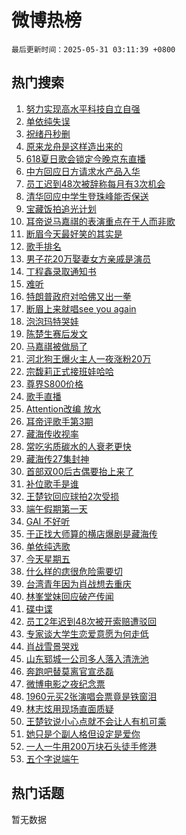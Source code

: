 # 微博热榜

`最后更新时间：2025-05-31 03:11:39 +0800`

## 热门搜索

1. [努力实现高水平科技自立自强](https://m.weibo.cn/search?containerid=100103type%3D1%26t%3D10%26q%3D%23%E5%8A%AA%E5%8A%9B%E5%AE%9E%E7%8E%B0%E9%AB%98%E6%B0%B4%E5%B9%B3%E7%A7%91%E6%8A%80%E8%87%AA%E7%AB%8B%E8%87%AA%E5%BC%BA%23&stream_entry_id=51&isnewpage=1&extparam=seat%3D1%26cate%3D10103%26q%3D%2523%25E5%258A%25AA%25E5%258A%259B%25E5%25AE%259E%25E7%258E%25B0%25E9%25AB%2598%25E6%25B0%25B4%25E5%25B9%25B3%25E7%25A7%2591%25E6%258A%2580%25E8%2587%25AA%25E7%25AB%258B%25E8%2587%25AA%25E5%25BC%25BA%2523%26pos%3D0%26stream_entry_id%3D51%26c_type%3D51%26dgr%3D0%26filter_type%3Drealtimehot%26display_time%3D1748632298%26pre_seqid%3D174863229837703612965137)
1. [单依纯失误](https://m.weibo.cn/search?containerid=100103type%3D1%26t%3D10%26q%3D%E5%8D%95%E4%BE%9D%E7%BA%AF%E5%A4%B1%E8%AF%AF&stream_entry_id=31&isnewpage=1&extparam=seat%3D1%26cate%3D5001%26stream_entry_id%3D31%26flag%3D2%26realpos%3D1%26band_rank%3D1%26lcate%3D5001%26filter_type%3Drealtimehot%26pos%3D0%26q%3D%25E5%258D%2595%25E4%25BE%259D%25E7%25BA%25AF%25E5%25A4%25B1%25E8%25AF%25AF%26dgr%3D0%26c_type%3D31%26display_time%3D1748632298%26pre_seqid%3D174863229837703612965137)
1. [祝绪丹秒删](https://m.weibo.cn/search?containerid=100103type%3D1%26t%3D10%26q%3D%E7%A5%9D%E7%BB%AA%E4%B8%B9%E7%A7%92%E5%88%A0&stream_entry_id=31&isnewpage=1&extparam=seat%3D1%26cate%3D5001%26stream_entry_id%3D31%26flag%3D2%26realpos%3D2%26band_rank%3D2%26lcate%3D5001%26filter_type%3Drealtimehot%26pos%3D1%26q%3D%25E7%25A5%259D%25E7%25BB%25AA%25E4%25B8%25B9%25E7%25A7%2592%25E5%2588%25A0%26dgr%3D0%26c_type%3D31%26display_time%3D1748632298%26pre_seqid%3D174863229837703612965137)
1. [原来龙舟是这样造出来的](https://m.weibo.cn/search?containerid=100103type%3D1%26t%3D10%26q%3D%23%E5%8E%9F%E6%9D%A5%E9%BE%99%E8%88%9F%E6%98%AF%E8%BF%99%E6%A0%B7%E9%80%A0%E5%87%BA%E6%9D%A5%E7%9A%84%23&stream_entry_id=31&isnewpage=1&extparam=seat%3D1%26cate%3D5001%26stream_entry_id%3D31%26flag%3D0%26realpos%3D3%26band_rank%3D3%26lcate%3D5001%26filter_type%3Drealtimehot%26pos%3D2%26q%3D%2523%25E5%258E%259F%25E6%259D%25A5%25E9%25BE%2599%25E8%2588%259F%25E6%2598%25AF%25E8%25BF%2599%25E6%25A0%25B7%25E9%2580%25A0%25E5%2587%25BA%25E6%259D%25A5%25E7%259A%2584%2523%26dgr%3D0%26c_type%3D31%26display_time%3D1748632298%26pre_seqid%3D174863229837703612965137)
1. [618夏日歌会锁定今晚京东直播](https://m.weibo.cn/search?containerid=100103type%3D1%26t%3D10%26q%3D%23618%E5%A4%8F%E6%97%A5%E6%AD%8C%E4%BC%9A%E9%94%81%E5%AE%9A%E4%BB%8A%E6%99%9A%E4%BA%AC%E4%B8%9C%E7%9B%B4%E6%92%AD%23&stream_entry_id=31&isnewpage=1&extparam=seat%3D1%26adid%3D288424%26stream_entry_id%3D31%26topic_ad%3D1%26band_rank%3D4%26lcate%3D5001%26is_ad_pos%3D1%26pos%3D3%26filter_type%3Drealtimehot%26c_type%3D31%26q%3D%2523618%25E5%25A4%258F%25E6%2597%25A5%25E6%25AD%258C%25E4%25BC%259A%25E9%2594%2581%25E5%25AE%259A%25E4%25BB%258A%25E6%2599%259A%25E4%25BA%25AC%25E4%25B8%259C%25E7%259B%25B4%25E6%2592%25AD%2523%26dgr%3D0%26cate%3D5001%26display_time%3D1748632298%26pre_seqid%3D174863229837703612965137)
1. [中方回应日方请求水产品入华](https://m.weibo.cn/search?containerid=100103type%3D1%26t%3D10%26q%3D%23%E4%B8%AD%E6%96%B9%E5%9B%9E%E5%BA%94%E6%97%A5%E6%96%B9%E8%AF%B7%E6%B1%82%E6%B0%B4%E4%BA%A7%E5%93%81%E5%85%A5%E5%8D%8E%23&stream_entry_id=31&isnewpage=1&extparam=seat%3D1%26cate%3D5001%26stream_entry_id%3D31%26flag%3D0%26realpos%3D4%26band_rank%3D4%26lcate%3D5001%26filter_type%3Drealtimehot%26pos%3D4%26q%3D%2523%25E4%25B8%25AD%25E6%2596%25B9%25E5%259B%259E%25E5%25BA%2594%25E6%2597%25A5%25E6%2596%25B9%25E8%25AF%25B7%25E6%25B1%2582%25E6%25B0%25B4%25E4%25BA%25A7%25E5%2593%2581%25E5%2585%25A5%25E5%258D%258E%2523%26dgr%3D0%26c_type%3D31%26display_time%3D1748632298%26pre_seqid%3D174863229837703612965137)
1. [员工迟到48次被辞称每月有3次机会](https://m.weibo.cn/search?containerid=100103type%3D1%26t%3D10%26q%3D%23%E5%91%98%E5%B7%A5%E8%BF%9F%E5%88%B048%E6%AC%A1%E8%A2%AB%E8%BE%9E%E7%A7%B0%E6%AF%8F%E6%9C%88%E6%9C%893%E6%AC%A1%E6%9C%BA%E4%BC%9A%23&stream_entry_id=31&isnewpage=1&extparam=seat%3D1%26cate%3D5001%26stream_entry_id%3D31%26flag%3D0%26realpos%3D5%26band_rank%3D5%26lcate%3D5001%26filter_type%3Drealtimehot%26pos%3D5%26q%3D%2523%25E5%2591%2598%25E5%25B7%25A5%25E8%25BF%259F%25E5%2588%25B048%25E6%25AC%25A1%25E8%25A2%25AB%25E8%25BE%259E%25E7%25A7%25B0%25E6%25AF%258F%25E6%259C%2588%25E6%259C%25893%25E6%25AC%25A1%25E6%259C%25BA%25E4%25BC%259A%2523%26dgr%3D0%26c_type%3D31%26display_time%3D1748632298%26pre_seqid%3D174863229837703612965137)
1. [清华回应中学生登珠峰能否保送](https://m.weibo.cn/search?containerid=100103type%3D1%26t%3D10%26q%3D%23%E6%B8%85%E5%8D%8E%E5%9B%9E%E5%BA%94%E4%B8%AD%E5%AD%A6%E7%94%9F%E7%99%BB%E7%8F%A0%E5%B3%B0%E8%83%BD%E5%90%A6%E4%BF%9D%E9%80%81%23&stream_entry_id=31&isnewpage=1&extparam=seat%3D1%26cate%3D5001%26stream_entry_id%3D31%26flag%3D0%26realpos%3D6%26band_rank%3D6%26lcate%3D5001%26filter_type%3Drealtimehot%26pos%3D6%26q%3D%2523%25E6%25B8%2585%25E5%258D%258E%25E5%259B%259E%25E5%25BA%2594%25E4%25B8%25AD%25E5%25AD%25A6%25E7%2594%259F%25E7%2599%25BB%25E7%258F%25A0%25E5%25B3%25B0%25E8%2583%25BD%25E5%2590%25A6%25E4%25BF%259D%25E9%2580%2581%2523%26dgr%3D0%26c_type%3D31%26display_time%3D1748632298%26pre_seqid%3D174863229837703612965137)
1. [宝藏饭拍追光计划](https://m.weibo.cn/search?containerid=100103type%3D1%26t%3D10%26q%3D%23%E5%AE%9D%E8%97%8F%E9%A5%AD%E6%8B%8D%E8%BF%BD%E5%85%89%E8%AE%A1%E5%88%92%23&stream_entry_id=31&isnewpage=1&extparam=seat%3D1%26adid%3D288442%26stream_entry_id%3D31%26band_rank%3D7%26lcate%3D5001%26is_ad_pos%3D1%26pos%3D7%26filter_type%3Drealtimehot%26c_type%3D31%26q%3D%2523%25E5%25AE%259D%25E8%2597%258F%25E9%25A5%25AD%25E6%258B%258D%25E8%25BF%25BD%25E5%2585%2589%25E8%25AE%25A1%25E5%2588%2592%2523%26dgr%3D0%26cate%3D5001%26display_time%3D1748632298%26pre_seqid%3D174863229837703612965137)
1. [耳帝说马嘉祺的表演重点在于人而非歌](https://m.weibo.cn/search?containerid=100103type%3D1%26t%3D10%26q%3D%23%E8%80%B3%E5%B8%9D%E8%AF%B4%E9%A9%AC%E5%98%89%E7%A5%BA%E7%9A%84%E8%A1%A8%E6%BC%94%E9%87%8D%E7%82%B9%E5%9C%A8%E4%BA%8E%E4%BA%BA%E8%80%8C%E9%9D%9E%E6%AD%8C%23&stream_entry_id=31&isnewpage=1&extparam=seat%3D1%26cate%3D5001%26stream_entry_id%3D31%26flag%3D2%26realpos%3D7%26band_rank%3D7%26lcate%3D5001%26filter_type%3Drealtimehot%26pos%3D8%26q%3D%2523%25E8%2580%25B3%25E5%25B8%259D%25E8%25AF%25B4%25E9%25A9%25AC%25E5%2598%2589%25E7%25A5%25BA%25E7%259A%2584%25E8%25A1%25A8%25E6%25BC%2594%25E9%2587%258D%25E7%2582%25B9%25E5%259C%25A8%25E4%25BA%258E%25E4%25BA%25BA%25E8%2580%258C%25E9%259D%259E%25E6%25AD%258C%2523%26dgr%3D0%26c_type%3D31%26display_time%3D1748632298%26pre_seqid%3D174863229837703612965137)
1. [断眉今天最好笑的其实是](https://m.weibo.cn/search?containerid=100103type%3D1%26t%3D10%26q%3D%E6%96%AD%E7%9C%89%E4%BB%8A%E5%A4%A9%E6%9C%80%E5%A5%BD%E7%AC%91%E7%9A%84%E5%85%B6%E5%AE%9E%E6%98%AF&stream_entry_id=31&isnewpage=1&extparam=seat%3D1%26cate%3D5001%26stream_entry_id%3D31%26flag%3D2%26realpos%3D8%26band_rank%3D8%26lcate%3D5001%26filter_type%3Drealtimehot%26pos%3D9%26q%3D%25E6%2596%25AD%25E7%259C%2589%25E4%25BB%258A%25E5%25A4%25A9%25E6%259C%2580%25E5%25A5%25BD%25E7%25AC%2591%25E7%259A%2584%25E5%2585%25B6%25E5%25AE%259E%25E6%2598%25AF%26dgr%3D0%26c_type%3D31%26display_time%3D1748632298%26pre_seqid%3D174863229837703612965137)
1. [歌手排名](https://m.weibo.cn/search?containerid=100103type%3D1%26t%3D10%26q%3D%E6%AD%8C%E6%89%8B%E6%8E%92%E5%90%8D&stream_entry_id=31&isnewpage=1&extparam=seat%3D1%26cate%3D5001%26stream_entry_id%3D31%26flag%3D2%26realpos%3D9%26band_rank%3D9%26lcate%3D5001%26filter_type%3Drealtimehot%26pos%3D10%26q%3D%25E6%25AD%258C%25E6%2589%258B%25E6%258E%2592%25E5%2590%258D%26dgr%3D0%26c_type%3D31%26display_time%3D1748632298%26pre_seqid%3D174863229837703612965137)
1. [男子花20万娶妻女方亲戚是演员](https://m.weibo.cn/search?containerid=100103type%3D1%26t%3D10%26q%3D%23%E7%94%B7%E5%AD%90%E8%8A%B120%E4%B8%87%E5%A8%B6%E5%A6%BB%E5%A5%B3%E6%96%B9%E4%BA%B2%E6%88%9A%E6%98%AF%E6%BC%94%E5%91%98%23&stream_entry_id=31&isnewpage=1&extparam=seat%3D1%26cate%3D5001%26stream_entry_id%3D31%26flag%3D0%26realpos%3D10%26band_rank%3D10%26lcate%3D5001%26filter_type%3Drealtimehot%26pos%3D11%26q%3D%2523%25E7%2594%25B7%25E5%25AD%2590%25E8%258A%25B120%25E4%25B8%2587%25E5%25A8%25B6%25E5%25A6%25BB%25E5%25A5%25B3%25E6%2596%25B9%25E4%25BA%25B2%25E6%2588%259A%25E6%2598%25AF%25E6%25BC%2594%25E5%2591%2598%2523%26dgr%3D0%26c_type%3D31%26display_time%3D1748632298%26pre_seqid%3D174863229837703612965137)
1. [丁程鑫录取通知书](https://m.weibo.cn/search?containerid=100103type%3D1%26t%3D10%26q%3D%23%E4%B8%81%E7%A8%8B%E9%91%AB%E5%BD%95%E5%8F%96%E9%80%9A%E7%9F%A5%E4%B9%A6%23&stream_entry_id=31&isnewpage=1&extparam=seat%3D1%26cate%3D5001%26stream_entry_id%3D31%26flag%3D2%26realpos%3D11%26band_rank%3D11%26lcate%3D5001%26filter_type%3Drealtimehot%26pos%3D12%26q%3D%2523%25E4%25B8%2581%25E7%25A8%258B%25E9%2591%25AB%25E5%25BD%2595%25E5%258F%2596%25E9%2580%259A%25E7%259F%25A5%25E4%25B9%25A6%2523%26dgr%3D0%26c_type%3D31%26display_time%3D1748632298%26pre_seqid%3D174863229837703612965137)
1. [难听](https://m.weibo.cn/search?containerid=100103type%3D1%26t%3D10%26q%3D%E9%9A%BE%E5%90%AC&stream_entry_id=31&isnewpage=1&extparam=seat%3D1%26cate%3D5001%26stream_entry_id%3D31%26flag%3D0%26realpos%3D12%26band_rank%3D12%26lcate%3D5001%26filter_type%3Drealtimehot%26pos%3D13%26q%3D%25E9%259A%25BE%25E5%2590%25AC%26dgr%3D0%26c_type%3D31%26display_time%3D1748632298%26pre_seqid%3D174863229837703612965137)
1. [特朗普政府对哈佛又出一拳](https://m.weibo.cn/search?containerid=100103type%3D1%26t%3D10%26q%3D%23%E7%89%B9%E6%9C%97%E6%99%AE%E6%94%BF%E5%BA%9C%E5%AF%B9%E5%93%88%E4%BD%9B%E5%8F%88%E5%87%BA%E4%B8%80%E6%8B%B3%23&stream_entry_id=31&isnewpage=1&extparam=seat%3D1%26cate%3D5001%26stream_entry_id%3D31%26flag%3D0%26realpos%3D13%26band_rank%3D13%26lcate%3D5001%26filter_type%3Drealtimehot%26pos%3D14%26q%3D%2523%25E7%2589%25B9%25E6%259C%2597%25E6%2599%25AE%25E6%2594%25BF%25E5%25BA%259C%25E5%25AF%25B9%25E5%2593%2588%25E4%25BD%259B%25E5%258F%2588%25E5%2587%25BA%25E4%25B8%2580%25E6%258B%25B3%2523%26dgr%3D0%26c_type%3D31%26display_time%3D1748632298%26pre_seqid%3D174863229837703612965137)
1. [断眉上来就唱see you again](https://m.weibo.cn/search?containerid=100103type%3D1%26t%3D10%26q%3D%E6%96%AD%E7%9C%89%E4%B8%8A%E6%9D%A5%E5%B0%B1%E5%94%B1see+you+again&stream_entry_id=31&isnewpage=1&extparam=seat%3D1%26cate%3D5001%26stream_entry_id%3D31%26flag%3D0%26realpos%3D14%26band_rank%3D14%26lcate%3D5001%26filter_type%3Drealtimehot%26pos%3D15%26q%3D%25E6%2596%25AD%25E7%259C%2589%25E4%25B8%258A%25E6%259D%25A5%25E5%25B0%25B1%25E5%2594%25B1see%2520you%2520again%26dgr%3D0%26c_type%3D31%26display_time%3D1748632298%26pre_seqid%3D174863229837703612965137)
1. [泡泡玛特哭娃](https://m.weibo.cn/search?containerid=100103type%3D1%26t%3D10%26q%3D%E6%B3%A1%E6%B3%A1%E7%8E%9B%E7%89%B9%E5%93%AD%E5%A8%83&stream_entry_id=31&isnewpage=1&extparam=seat%3D1%26cate%3D5001%26stream_entry_id%3D31%26flag%3D0%26realpos%3D15%26band_rank%3D15%26lcate%3D5001%26filter_type%3Drealtimehot%26pos%3D16%26q%3D%25E6%25B3%25A1%25E6%25B3%25A1%25E7%258E%259B%25E7%2589%25B9%25E5%2593%25AD%25E5%25A8%2583%26dgr%3D0%26c_type%3D31%26display_time%3D1748632298%26pre_seqid%3D174863229837703612965137)
1. [陈楚生赛后发文](https://m.weibo.cn/search?containerid=100103type%3D1%26t%3D10%26q%3D%23%E9%99%88%E6%A5%9A%E7%94%9F%E8%B5%9B%E5%90%8E%E5%8F%91%E6%96%87%23&stream_entry_id=31&isnewpage=1&extparam=seat%3D1%26cate%3D5001%26stream_entry_id%3D31%26flag%3D0%26realpos%3D16%26band_rank%3D16%26lcate%3D5001%26filter_type%3Drealtimehot%26pos%3D17%26q%3D%2523%25E9%2599%2588%25E6%25A5%259A%25E7%2594%259F%25E8%25B5%259B%25E5%2590%258E%25E5%258F%2591%25E6%2596%2587%2523%26dgr%3D0%26c_type%3D31%26display_time%3D1748632298%26pre_seqid%3D174863229837703612965137)
1. [马嘉祺被做局了](https://m.weibo.cn/search?containerid=100103type%3D1%26t%3D10%26q%3D%E9%A9%AC%E5%98%89%E7%A5%BA%E8%A2%AB%E5%81%9A%E5%B1%80%E4%BA%86&stream_entry_id=31&isnewpage=1&extparam=seat%3D1%26cate%3D5001%26stream_entry_id%3D31%26flag%3D0%26realpos%3D17%26band_rank%3D17%26lcate%3D5001%26filter_type%3Drealtimehot%26pos%3D18%26q%3D%25E9%25A9%25AC%25E5%2598%2589%25E7%25A5%25BA%25E8%25A2%25AB%25E5%2581%259A%25E5%25B1%2580%25E4%25BA%2586%26dgr%3D0%26c_type%3D31%26display_time%3D1748632298%26pre_seqid%3D174863229837703612965137)
1. [河北狗王爆火主人一夜涨粉20万](https://m.weibo.cn/search?containerid=100103type%3D1%26t%3D10%26q%3D%23%E6%B2%B3%E5%8C%97%E7%8B%97%E7%8E%8B%E7%88%86%E7%81%AB%E4%B8%BB%E4%BA%BA%E4%B8%80%E5%A4%9C%E6%B6%A8%E7%B2%8920%E4%B8%87%23&stream_entry_id=31&isnewpage=1&extparam=seat%3D1%26cate%3D5001%26stream_entry_id%3D31%26flag%3D0%26realpos%3D18%26band_rank%3D18%26lcate%3D5001%26filter_type%3Drealtimehot%26pos%3D19%26q%3D%2523%25E6%25B2%25B3%25E5%258C%2597%25E7%258B%2597%25E7%258E%258B%25E7%2588%2586%25E7%2581%25AB%25E4%25B8%25BB%25E4%25BA%25BA%25E4%25B8%2580%25E5%25A4%259C%25E6%25B6%25A8%25E7%25B2%258920%25E4%25B8%2587%2523%26dgr%3D0%26c_type%3D31%26display_time%3D1748632298%26pre_seqid%3D174863229837703612965137)
1. [宗馥莉正式接班娃哈哈](https://m.weibo.cn/search?containerid=100103type%3D1%26t%3D10%26q%3D%23%E5%AE%97%E9%A6%A5%E8%8E%89%E6%AD%A3%E5%BC%8F%E6%8E%A5%E7%8F%AD%E5%A8%83%E5%93%88%E5%93%88%23&stream_entry_id=31&isnewpage=1&extparam=seat%3D1%26cate%3D5001%26stream_entry_id%3D31%26flag%3D0%26realpos%3D19%26band_rank%3D19%26lcate%3D5001%26filter_type%3Drealtimehot%26pos%3D20%26q%3D%2523%25E5%25AE%2597%25E9%25A6%25A5%25E8%258E%2589%25E6%25AD%25A3%25E5%25BC%258F%25E6%258E%25A5%25E7%258F%25AD%25E5%25A8%2583%25E5%2593%2588%25E5%2593%2588%2523%26dgr%3D0%26c_type%3D31%26display_time%3D1748632298%26pre_seqid%3D174863229837703612965137)
1. [尊界S800价格](https://m.weibo.cn/search?containerid=100103type%3D1%26t%3D10%26q%3D%E5%B0%8A%E7%95%8CS800%E4%BB%B7%E6%A0%BC&stream_entry_id=31&isnewpage=1&extparam=seat%3D1%26cate%3D5001%26stream_entry_id%3D31%26flag%3D0%26realpos%3D20%26band_rank%3D20%26lcate%3D5001%26filter_type%3Drealtimehot%26pos%3D21%26q%3D%25E5%25B0%258A%25E7%2595%258CS800%25E4%25BB%25B7%25E6%25A0%25BC%26dgr%3D0%26c_type%3D31%26display_time%3D1748632298%26pre_seqid%3D174863229837703612965137)
1. [歌手直播](https://m.weibo.cn/search?containerid=100103type%3D1%26t%3D10%26q%3D%E6%AD%8C%E6%89%8B%E7%9B%B4%E6%92%AD&stream_entry_id=31&isnewpage=1&extparam=seat%3D1%26cate%3D5001%26stream_entry_id%3D31%26flag%3D0%26realpos%3D21%26band_rank%3D21%26lcate%3D5001%26filter_type%3Drealtimehot%26pos%3D22%26q%3D%25E6%25AD%258C%25E6%2589%258B%25E7%259B%25B4%25E6%2592%25AD%26dgr%3D0%26c_type%3D31%26display_time%3D1748632298%26pre_seqid%3D174863229837703612965137)
1. [Attention改编 放水](https://m.weibo.cn/search?containerid=100103type%3D1%26t%3D10%26q%3DAttention%E6%94%B9%E7%BC%96+%E6%94%BE%E6%B0%B4&stream_entry_id=31&isnewpage=1&extparam=seat%3D1%26cate%3D5001%26stream_entry_id%3D31%26flag%3D0%26realpos%3D22%26band_rank%3D22%26lcate%3D5001%26filter_type%3Drealtimehot%26pos%3D23%26q%3DAttention%25E6%2594%25B9%25E7%25BC%2596%2520%25E6%2594%25BE%25E6%25B0%25B4%26dgr%3D0%26c_type%3D31%26display_time%3D1748632298%26pre_seqid%3D174863229837703612965137)
1. [耳帝评歌手第3期](https://m.weibo.cn/search?containerid=100103type%3D1%26t%3D10%26q%3D%E8%80%B3%E5%B8%9D%E8%AF%84%E6%AD%8C%E6%89%8B%E7%AC%AC3%E6%9C%9F&stream_entry_id=31&isnewpage=1&extparam=seat%3D1%26cate%3D5001%26stream_entry_id%3D31%26flag%3D0%26realpos%3D23%26band_rank%3D23%26lcate%3D5001%26filter_type%3Drealtimehot%26pos%3D24%26q%3D%25E8%2580%25B3%25E5%25B8%259D%25E8%25AF%2584%25E6%25AD%258C%25E6%2589%258B%25E7%25AC%25AC3%25E6%259C%259F%26dgr%3D0%26c_type%3D31%26display_time%3D1748632298%26pre_seqid%3D174863229837703612965137)
1. [藏海传收视率](https://m.weibo.cn/search?containerid=100103type%3D1%26t%3D10%26q%3D%23%E8%97%8F%E6%B5%B7%E4%BC%A0%E6%94%B6%E8%A7%86%E7%8E%87%23&stream_entry_id=31&isnewpage=1&extparam=seat%3D1%26cate%3D5001%26stream_entry_id%3D31%26flag%3D0%26realpos%3D24%26band_rank%3D24%26lcate%3D5001%26filter_type%3Drealtimehot%26pos%3D25%26q%3D%2523%25E8%2597%258F%25E6%25B5%25B7%25E4%25BC%25A0%25E6%2594%25B6%25E8%25A7%2586%25E7%258E%2587%2523%26dgr%3D0%26c_type%3D31%26display_time%3D1748632298%26pre_seqid%3D174863229837703612965137)
1. [常吃劣质碳水的人衰老更快](https://m.weibo.cn/search?containerid=100103type%3D1%26t%3D10%26q%3D%23%E5%B8%B8%E5%90%83%E5%8A%A3%E8%B4%A8%E7%A2%B3%E6%B0%B4%E7%9A%84%E4%BA%BA%E8%A1%B0%E8%80%81%E6%9B%B4%E5%BF%AB%23&stream_entry_id=31&isnewpage=1&extparam=seat%3D1%26cate%3D5001%26stream_entry_id%3D31%26flag%3D0%26realpos%3D25%26band_rank%3D25%26lcate%3D5001%26filter_type%3Drealtimehot%26pos%3D26%26q%3D%2523%25E5%25B8%25B8%25E5%2590%2583%25E5%258A%25A3%25E8%25B4%25A8%25E7%25A2%25B3%25E6%25B0%25B4%25E7%259A%2584%25E4%25BA%25BA%25E8%25A1%25B0%25E8%2580%2581%25E6%259B%25B4%25E5%25BF%25AB%2523%26dgr%3D0%26c_type%3D31%26display_time%3D1748632298%26pre_seqid%3D174863229837703612965137)
1. [藏海传27集封神](https://m.weibo.cn/search?containerid=100103type%3D1%26t%3D10%26q%3D%23%E8%97%8F%E6%B5%B7%E4%BC%A027%E9%9B%86%E5%B0%81%E7%A5%9E%23&stream_entry_id=31&isnewpage=1&extparam=seat%3D1%26cate%3D5001%26stream_entry_id%3D31%26flag%3D0%26realpos%3D26%26band_rank%3D26%26lcate%3D5001%26filter_type%3Drealtimehot%26pos%3D27%26q%3D%2523%25E8%2597%258F%25E6%25B5%25B7%25E4%25BC%25A027%25E9%259B%2586%25E5%25B0%2581%25E7%25A5%259E%2523%26dgr%3D0%26c_type%3D31%26display_time%3D1748632298%26pre_seqid%3D174863229837703612965137)
1. [首部双00后古偶要抬上来了](https://m.weibo.cn/search?containerid=100103type%3D1%26t%3D10%26q%3D%E9%A6%96%E9%83%A8%E5%8F%8C00%E5%90%8E%E5%8F%A4%E5%81%B6%E8%A6%81%E6%8A%AC%E4%B8%8A%E6%9D%A5%E4%BA%86&stream_entry_id=31&isnewpage=1&extparam=seat%3D1%26cate%3D5001%26stream_entry_id%3D31%26flag%3D0%26realpos%3D27%26band_rank%3D27%26lcate%3D5001%26filter_type%3Drealtimehot%26pos%3D28%26q%3D%25E9%25A6%2596%25E9%2583%25A8%25E5%258F%258C00%25E5%2590%258E%25E5%258F%25A4%25E5%2581%25B6%25E8%25A6%2581%25E6%258A%25AC%25E4%25B8%258A%25E6%259D%25A5%25E4%25BA%2586%26dgr%3D0%26c_type%3D31%26display_time%3D1748632298%26pre_seqid%3D174863229837703612965137)
1. [补位歌手是谁](https://m.weibo.cn/search?containerid=100103type%3D1%26t%3D10%26q%3D%E8%A1%A5%E4%BD%8D%E6%AD%8C%E6%89%8B%E6%98%AF%E8%B0%81&stream_entry_id=31&isnewpage=1&extparam=seat%3D1%26cate%3D5001%26stream_entry_id%3D31%26flag%3D0%26realpos%3D28%26band_rank%3D28%26lcate%3D5001%26filter_type%3Drealtimehot%26pos%3D29%26q%3D%25E8%25A1%25A5%25E4%25BD%258D%25E6%25AD%258C%25E6%2589%258B%25E6%2598%25AF%25E8%25B0%2581%26dgr%3D0%26c_type%3D31%26display_time%3D1748632298%26pre_seqid%3D174863229837703612965137)
1. [王楚钦回应球拍2次受损](https://m.weibo.cn/search?containerid=100103type%3D1%26t%3D10%26q%3D%23%E7%8E%8B%E6%A5%9A%E9%92%A6%E5%9B%9E%E5%BA%94%E7%90%83%E6%8B%8D2%E6%AC%A1%E5%8F%97%E6%8D%9F%23&stream_entry_id=31&isnewpage=1&extparam=seat%3D1%26cate%3D5001%26stream_entry_id%3D31%26flag%3D0%26realpos%3D29%26band_rank%3D29%26lcate%3D5001%26filter_type%3Drealtimehot%26pos%3D30%26q%3D%2523%25E7%258E%258B%25E6%25A5%259A%25E9%2592%25A6%25E5%259B%259E%25E5%25BA%2594%25E7%2590%2583%25E6%258B%258D2%25E6%25AC%25A1%25E5%258F%2597%25E6%258D%259F%2523%26dgr%3D0%26c_type%3D31%26display_time%3D1748632298%26pre_seqid%3D174863229837703612965137)
1. [端午假期第一天](https://m.weibo.cn/search?containerid=100103type%3D1%26t%3D10%26q%3D%23%E7%AB%AF%E5%8D%88%E5%81%87%E6%9C%9F%E7%AC%AC%E4%B8%80%E5%A4%A9%23&stream_entry_id=31&isnewpage=1&extparam=seat%3D1%26cate%3D5001%26stream_entry_id%3D31%26flag%3D0%26realpos%3D30%26band_rank%3D30%26lcate%3D5001%26filter_type%3Drealtimehot%26pos%3D31%26q%3D%2523%25E7%25AB%25AF%25E5%258D%2588%25E5%2581%2587%25E6%259C%259F%25E7%25AC%25AC%25E4%25B8%2580%25E5%25A4%25A9%2523%26dgr%3D0%26c_type%3D31%26display_time%3D1748632298%26pre_seqid%3D174863229837703612965137)
1. [GAI 不好听](https://m.weibo.cn/search?containerid=100103type%3D1%26t%3D10%26q%3DGAI+%E4%B8%8D%E5%A5%BD%E5%90%AC&stream_entry_id=31&isnewpage=1&extparam=seat%3D1%26cate%3D5001%26stream_entry_id%3D31%26flag%3D0%26realpos%3D31%26band_rank%3D31%26lcate%3D5001%26filter_type%3Drealtimehot%26pos%3D32%26q%3DGAI%2520%25E4%25B8%258D%25E5%25A5%25BD%25E5%2590%25AC%26dgr%3D0%26c_type%3D31%26display_time%3D1748632298%26pre_seqid%3D174863229837703612965137)
1. [于正找大师算的横店爆剧是藏海传](https://m.weibo.cn/search?containerid=100103type%3D1%26t%3D10%26q%3D%E4%BA%8E%E6%AD%A3%E6%89%BE%E5%A4%A7%E5%B8%88%E7%AE%97%E7%9A%84%E6%A8%AA%E5%BA%97%E7%88%86%E5%89%A7%E6%98%AF%E8%97%8F%E6%B5%B7%E4%BC%A0&stream_entry_id=31&isnewpage=1&extparam=seat%3D1%26cate%3D5001%26stream_entry_id%3D31%26flag%3D0%26realpos%3D32%26band_rank%3D32%26lcate%3D5001%26filter_type%3Drealtimehot%26pos%3D33%26q%3D%25E4%25BA%258E%25E6%25AD%25A3%25E6%2589%25BE%25E5%25A4%25A7%25E5%25B8%2588%25E7%25AE%2597%25E7%259A%2584%25E6%25A8%25AA%25E5%25BA%2597%25E7%2588%2586%25E5%2589%25A7%25E6%2598%25AF%25E8%2597%258F%25E6%25B5%25B7%25E4%25BC%25A0%26dgr%3D0%26c_type%3D31%26display_time%3D1748632298%26pre_seqid%3D174863229837703612965137)
1. [单依纯选歌](https://m.weibo.cn/search?containerid=100103type%3D1%26t%3D10%26q%3D%E5%8D%95%E4%BE%9D%E7%BA%AF%E9%80%89%E6%AD%8C&stream_entry_id=31&isnewpage=1&extparam=seat%3D1%26cate%3D5001%26stream_entry_id%3D31%26flag%3D0%26realpos%3D33%26band_rank%3D33%26lcate%3D5001%26filter_type%3Drealtimehot%26pos%3D34%26q%3D%25E5%258D%2595%25E4%25BE%259D%25E7%25BA%25AF%25E9%2580%2589%25E6%25AD%258C%26dgr%3D0%26c_type%3D31%26display_time%3D1748632298%26pre_seqid%3D174863229837703612965137)
1. [今天星期五](https://m.weibo.cn/search?containerid=100103type%3D1%26t%3D10%26q%3D%23%E4%BB%8A%E5%A4%A9%E6%98%9F%E6%9C%9F%E4%BA%94%23&stream_entry_id=31&isnewpage=1&extparam=seat%3D1%26cate%3D5001%26stream_entry_id%3D31%26flag%3D0%26realpos%3D34%26band_rank%3D34%26lcate%3D5001%26filter_type%3Drealtimehot%26pos%3D35%26q%3D%2523%25E4%25BB%258A%25E5%25A4%25A9%25E6%2598%259F%25E6%259C%259F%25E4%25BA%2594%2523%26dgr%3D0%26c_type%3D31%26display_time%3D1748632298%26pre_seqid%3D174863229837703612965137)
1. [什么样的痣很危险需要切](https://m.weibo.cn/search?containerid=100103type%3D1%26t%3D10%26q%3D%23%E4%BB%80%E4%B9%88%E6%A0%B7%E7%9A%84%E7%97%A3%E5%BE%88%E5%8D%B1%E9%99%A9%E9%9C%80%E8%A6%81%E5%88%87%23&stream_entry_id=31&isnewpage=1&extparam=seat%3D1%26cate%3D5001%26stream_entry_id%3D31%26flag%3D0%26realpos%3D35%26band_rank%3D35%26lcate%3D5001%26filter_type%3Drealtimehot%26pos%3D36%26q%3D%2523%25E4%25BB%2580%25E4%25B9%2588%25E6%25A0%25B7%25E7%259A%2584%25E7%2597%25A3%25E5%25BE%2588%25E5%258D%25B1%25E9%2599%25A9%25E9%259C%2580%25E8%25A6%2581%25E5%2588%2587%2523%26dgr%3D0%26c_type%3D31%26display_time%3D1748632298%26pre_seqid%3D174863229837703612965137)
1. [台湾青年因为肖战想去重庆](https://m.weibo.cn/search?containerid=100103type%3D1%26t%3D10%26q%3D%23%E5%8F%B0%E6%B9%BE%E9%9D%92%E5%B9%B4%E5%9B%A0%E4%B8%BA%E8%82%96%E6%88%98%E6%83%B3%E5%8E%BB%E9%87%8D%E5%BA%86%23&stream_entry_id=31&isnewpage=1&extparam=seat%3D1%26cate%3D5001%26stream_entry_id%3D31%26flag%3D0%26realpos%3D36%26band_rank%3D36%26lcate%3D5001%26filter_type%3Drealtimehot%26pos%3D37%26q%3D%2523%25E5%258F%25B0%25E6%25B9%25BE%25E9%259D%2592%25E5%25B9%25B4%25E5%259B%25A0%25E4%25B8%25BA%25E8%2582%2596%25E6%2588%2598%25E6%2583%25B3%25E5%258E%25BB%25E9%2587%258D%25E5%25BA%2586%2523%26dgr%3D0%26c_type%3D31%26display_time%3D1748632298%26pre_seqid%3D174863229837703612965137)
1. [林峯堂妹回应破产传闻](https://m.weibo.cn/search?containerid=100103type%3D1%26t%3D10%26q%3D%23%E6%9E%97%E5%B3%AF%E5%A0%82%E5%A6%B9%E5%9B%9E%E5%BA%94%E7%A0%B4%E4%BA%A7%E4%BC%A0%E9%97%BB%23&stream_entry_id=31&isnewpage=1&extparam=seat%3D1%26cate%3D5001%26stream_entry_id%3D31%26flag%3D0%26realpos%3D37%26band_rank%3D37%26lcate%3D5001%26filter_type%3Drealtimehot%26pos%3D38%26q%3D%2523%25E6%259E%2597%25E5%25B3%25AF%25E5%25A0%2582%25E5%25A6%25B9%25E5%259B%259E%25E5%25BA%2594%25E7%25A0%25B4%25E4%25BA%25A7%25E4%25BC%25A0%25E9%2597%25BB%2523%26dgr%3D0%26c_type%3D31%26display_time%3D1748632298%26pre_seqid%3D174863229837703612965137)
1. [碟中谍](https://m.weibo.cn/search?containerid=100103type%3D1%26t%3D10%26q%3D%E7%A2%9F%E4%B8%AD%E8%B0%8D&stream_entry_id=31&isnewpage=1&extparam=seat%3D1%26cate%3D5001%26stream_entry_id%3D31%26flag%3D0%26realpos%3D38%26band_rank%3D38%26lcate%3D5001%26filter_type%3Drealtimehot%26pos%3D39%26q%3D%25E7%25A2%259F%25E4%25B8%25AD%25E8%25B0%258D%26dgr%3D0%26c_type%3D31%26display_time%3D1748632298%26pre_seqid%3D174863229837703612965137)
1. [员工2年迟到48次被开索赔遭驳回](https://m.weibo.cn/search?containerid=100103type%3D1%26t%3D10%26q%3D%23%E5%91%98%E5%B7%A52%E5%B9%B4%E8%BF%9F%E5%88%B048%E6%AC%A1%E8%A2%AB%E5%BC%80%E7%B4%A2%E8%B5%94%E9%81%AD%E9%A9%B3%E5%9B%9E%23&stream_entry_id=31&isnewpage=1&extparam=seat%3D1%26cate%3D5001%26stream_entry_id%3D31%26flag%3D0%26realpos%3D39%26band_rank%3D39%26lcate%3D5001%26filter_type%3Drealtimehot%26pos%3D40%26q%3D%2523%25E5%2591%2598%25E5%25B7%25A52%25E5%25B9%25B4%25E8%25BF%259F%25E5%2588%25B048%25E6%25AC%25A1%25E8%25A2%25AB%25E5%25BC%2580%25E7%25B4%25A2%25E8%25B5%2594%25E9%2581%25AD%25E9%25A9%25B3%25E5%259B%259E%2523%26dgr%3D0%26c_type%3D31%26display_time%3D1748632298%26pre_seqid%3D174863229837703612965137)
1. [专家谈大学生恋爱意愿为何走低](https://m.weibo.cn/search?containerid=100103type%3D1%26t%3D10%26q%3D%23%E4%B8%93%E5%AE%B6%E8%B0%88%E5%A4%A7%E5%AD%A6%E7%94%9F%E6%81%8B%E7%88%B1%E6%84%8F%E6%84%BF%E4%B8%BA%E4%BD%95%E8%B5%B0%E4%BD%8E%23&stream_entry_id=31&isnewpage=1&extparam=seat%3D1%26cate%3D5001%26stream_entry_id%3D31%26flag%3D1%26realpos%3D40%26band_rank%3D40%26lcate%3D5001%26filter_type%3Drealtimehot%26pos%3D41%26q%3D%2523%25E4%25B8%2593%25E5%25AE%25B6%25E8%25B0%2588%25E5%25A4%25A7%25E5%25AD%25A6%25E7%2594%259F%25E6%2581%258B%25E7%2588%25B1%25E6%2584%258F%25E6%2584%25BF%25E4%25B8%25BA%25E4%25BD%2595%25E8%25B5%25B0%25E4%25BD%258E%2523%26dgr%3D0%26c_type%3D31%26display_time%3D1748632298%26pre_seqid%3D174863229837703612965137)
1. [肖战雪景哭戏](https://m.weibo.cn/search?containerid=100103type%3D1%26t%3D10%26q%3D%E8%82%96%E6%88%98%E9%9B%AA%E6%99%AF%E5%93%AD%E6%88%8F&stream_entry_id=31&isnewpage=1&extparam=seat%3D1%26cate%3D5001%26stream_entry_id%3D31%26flag%3D1%26realpos%3D41%26band_rank%3D41%26lcate%3D5001%26filter_type%3Drealtimehot%26pos%3D42%26q%3D%25E8%2582%2596%25E6%2588%2598%25E9%259B%25AA%25E6%2599%25AF%25E5%2593%25AD%25E6%2588%258F%26dgr%3D0%26c_type%3D31%26display_time%3D1748632298%26pre_seqid%3D174863229837703612965137)
1. [山东郓城一公司多人落入清洗池](https://m.weibo.cn/search?containerid=100103type%3D1%26t%3D10%26q%3D%23%E5%B1%B1%E4%B8%9C%E9%83%93%E5%9F%8E%E4%B8%80%E5%85%AC%E5%8F%B8%E5%A4%9A%E4%BA%BA%E8%90%BD%E5%85%A5%E6%B8%85%E6%B4%97%E6%B1%A0%23&stream_entry_id=31&isnewpage=1&extparam=seat%3D1%26cate%3D5001%26stream_entry_id%3D31%26flag%3D0%26realpos%3D42%26band_rank%3D42%26lcate%3D5001%26filter_type%3Drealtimehot%26pos%3D43%26q%3D%2523%25E5%25B1%25B1%25E4%25B8%259C%25E9%2583%2593%25E5%259F%258E%25E4%25B8%2580%25E5%2585%25AC%25E5%258F%25B8%25E5%25A4%259A%25E4%25BA%25BA%25E8%2590%25BD%25E5%2585%25A5%25E6%25B8%2585%25E6%25B4%2597%25E6%25B1%25A0%2523%26dgr%3D0%26c_type%3D31%26display_time%3D1748632298%26pre_seqid%3D174863229837703612965137)
1. [奔跑吧替莫离官宣丞磊](https://m.weibo.cn/search?containerid=100103type%3D1%26t%3D10%26q%3D%23%E5%A5%94%E8%B7%91%E5%90%A7%E6%9B%BF%E8%8E%AB%E7%A6%BB%E5%AE%98%E5%AE%A3%E4%B8%9E%E7%A3%8A%23&stream_entry_id=31&isnewpage=1&extparam=seat%3D1%26cate%3D5001%26stream_entry_id%3D31%26flag%3D0%26realpos%3D43%26band_rank%3D43%26lcate%3D5001%26filter_type%3Drealtimehot%26pos%3D44%26q%3D%2523%25E5%25A5%2594%25E8%25B7%2591%25E5%2590%25A7%25E6%259B%25BF%25E8%258E%25AB%25E7%25A6%25BB%25E5%25AE%2598%25E5%25AE%25A3%25E4%25B8%259E%25E7%25A3%258A%2523%26dgr%3D0%26c_type%3D31%26display_time%3D1748632298%26pre_seqid%3D174863229837703612965137)
1. [微博电影之夜纪念票](https://m.weibo.cn/search?containerid=100103type%3D1%26t%3D10%26q%3D%23%E5%BE%AE%E5%8D%9A%E7%94%B5%E5%BD%B1%E4%B9%8B%E5%A4%9C%E7%BA%AA%E5%BF%B5%E7%A5%A8%23&stream_entry_id=31&isnewpage=1&extparam=seat%3D1%26cate%3D5001%26stream_entry_id%3D31%26flag%3D1%26realpos%3D44%26band_rank%3D44%26lcate%3D5001%26filter_type%3Drealtimehot%26pos%3D45%26q%3D%2523%25E5%25BE%25AE%25E5%258D%259A%25E7%2594%25B5%25E5%25BD%25B1%25E4%25B9%258B%25E5%25A4%259C%25E7%25BA%25AA%25E5%25BF%25B5%25E7%25A5%25A8%2523%26dgr%3D0%26c_type%3D31%26display_time%3D1748632298%26pre_seqid%3D174863229837703612965137)
1. [1960元买2张演唱会票竟是铁窗泪](https://m.weibo.cn/search?containerid=100103type%3D1%26t%3D10%26q%3D%231960%E5%85%83%E4%B9%B02%E5%BC%A0%E6%BC%94%E5%94%B1%E4%BC%9A%E7%A5%A8%E7%AB%9F%E6%98%AF%E9%93%81%E7%AA%97%E6%B3%AA%23&stream_entry_id=31&isnewpage=1&extparam=seat%3D1%26cate%3D5001%26stream_entry_id%3D31%26flag%3D0%26realpos%3D45%26band_rank%3D45%26lcate%3D5001%26filter_type%3Drealtimehot%26pos%3D46%26q%3D%25231960%25E5%2585%2583%25E4%25B9%25B02%25E5%25BC%25A0%25E6%25BC%2594%25E5%2594%25B1%25E4%25BC%259A%25E7%25A5%25A8%25E7%25AB%259F%25E6%2598%25AF%25E9%2593%2581%25E7%25AA%2597%25E6%25B3%25AA%2523%26dgr%3D0%26c_type%3D31%26display_time%3D1748632298%26pre_seqid%3D174863229837703612965137)
1. [林志炫用现场直面质疑](https://m.weibo.cn/search?containerid=100103type%3D1%26t%3D10%26q%3D%E6%9E%97%E5%BF%97%E7%82%AB%E7%94%A8%E7%8E%B0%E5%9C%BA%E7%9B%B4%E9%9D%A2%E8%B4%A8%E7%96%91&stream_entry_id=31&isnewpage=1&extparam=seat%3D1%26cate%3D5001%26stream_entry_id%3D31%26flag%3D0%26realpos%3D46%26band_rank%3D46%26lcate%3D5001%26filter_type%3Drealtimehot%26pos%3D47%26q%3D%25E6%259E%2597%25E5%25BF%2597%25E7%2582%25AB%25E7%2594%25A8%25E7%258E%25B0%25E5%259C%25BA%25E7%259B%25B4%25E9%259D%25A2%25E8%25B4%25A8%25E7%2596%2591%26dgr%3D0%26c_type%3D31%26display_time%3D1748632298%26pre_seqid%3D174863229837703612965137)
1. [王楚钦说小心点就不会让人有机可乘](https://m.weibo.cn/search?containerid=100103type%3D1%26t%3D10%26q%3D%23%E7%8E%8B%E6%A5%9A%E9%92%A6%E8%AF%B4%E5%B0%8F%E5%BF%83%E7%82%B9%E5%B0%B1%E4%B8%8D%E4%BC%9A%E8%AE%A9%E4%BA%BA%E6%9C%89%E6%9C%BA%E5%8F%AF%E4%B9%98%23&stream_entry_id=31&isnewpage=1&extparam=seat%3D1%26cate%3D5001%26stream_entry_id%3D31%26flag%3D0%26realpos%3D47%26band_rank%3D47%26lcate%3D5001%26filter_type%3Drealtimehot%26pos%3D48%26q%3D%2523%25E7%258E%258B%25E6%25A5%259A%25E9%2592%25A6%25E8%25AF%25B4%25E5%25B0%258F%25E5%25BF%2583%25E7%2582%25B9%25E5%25B0%25B1%25E4%25B8%258D%25E4%25BC%259A%25E8%25AE%25A9%25E4%25BA%25BA%25E6%259C%2589%25E6%259C%25BA%25E5%258F%25AF%25E4%25B9%2598%2523%26dgr%3D0%26c_type%3D31%26display_time%3D1748632298%26pre_seqid%3D174863229837703612965137)
1. [她只是个副人格但设定是爱你](https://m.weibo.cn/search?containerid=100103type%3D1%26t%3D10%26q%3D%23%E5%A5%B9%E5%8F%AA%E6%98%AF%E4%B8%AA%E5%89%AF%E4%BA%BA%E6%A0%BC%E4%BD%86%E8%AE%BE%E5%AE%9A%E6%98%AF%E7%88%B1%E4%BD%A0%23&stream_entry_id=31&isnewpage=1&extparam=seat%3D1%26cate%3D5001%26stream_entry_id%3D31%26flag%3D1%26realpos%3D48%26band_rank%3D48%26lcate%3D5001%26filter_type%3Drealtimehot%26pos%3D49%26q%3D%2523%25E5%25A5%25B9%25E5%258F%25AA%25E6%2598%25AF%25E4%25B8%25AA%25E5%2589%25AF%25E4%25BA%25BA%25E6%25A0%25BC%25E4%25BD%2586%25E8%25AE%25BE%25E5%25AE%259A%25E6%2598%25AF%25E7%2588%25B1%25E4%25BD%25A0%2523%26dgr%3D0%26c_type%3D31%26display_time%3D1748632298%26pre_seqid%3D174863229837703612965137)
1. [一人一牛用200万块石头徒手修港](https://m.weibo.cn/search?containerid=100103type%3D1%26t%3D10%26q%3D%E4%B8%80%E4%BA%BA%E4%B8%80%E7%89%9B%E7%94%A8200%E4%B8%87%E5%9D%97%E7%9F%B3%E5%A4%B4%E5%BE%92%E6%89%8B%E4%BF%AE%E6%B8%AF&stream_entry_id=31&isnewpage=1&extparam=seat%3D1%26cate%3D5001%26stream_entry_id%3D31%26flag%3D0%26realpos%3D49%26band_rank%3D49%26lcate%3D5001%26filter_type%3Drealtimehot%26pos%3D50%26q%3D%25E4%25B8%2580%25E4%25BA%25BA%25E4%25B8%2580%25E7%2589%259B%25E7%2594%25A8200%25E4%25B8%2587%25E5%259D%2597%25E7%259F%25B3%25E5%25A4%25B4%25E5%25BE%2592%25E6%2589%258B%25E4%25BF%25AE%25E6%25B8%25AF%26dgr%3D0%26c_type%3D31%26display_time%3D1748632298%26pre_seqid%3D174863229837703612965137)
1. [五个字说端午](https://m.weibo.cn/search?containerid=100103type%3D1%26t%3D10%26q%3D%23%E4%BA%94%E4%B8%AA%E5%AD%97%E8%AF%B4%E7%AB%AF%E5%8D%88%23&stream_entry_id=31&isnewpage=1&extparam=seat%3D1%26cate%3D5001%26stream_entry_id%3D31%26flag%3D0%26realpos%3D50%26band_rank%3D50%26lcate%3D5001%26filter_type%3Drealtimehot%26pos%3D51%26q%3D%2523%25E4%25BA%2594%25E4%25B8%25AA%25E5%25AD%2597%25E8%25AF%25B4%25E7%25AB%25AF%25E5%258D%2588%2523%26dgr%3D0%26c_type%3D31%26display_time%3D1748632298%26pre_seqid%3D174863229837703612965137)

## 热门话题

暂无数据
